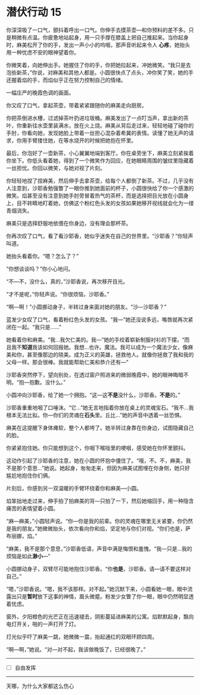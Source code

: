 # 潜伏行动 15

你深深吸了一口气，颤抖着呼出一口气。你伸手去摸茶壶—和你预料的差不多。只是稍微有点温。你疲惫地站起身，用一只手撑在膝盖上把自己推起来。当你起身时，麻美松开了你的手，发出一声小小的呜咽，那声音听起来令人 **心疼**，她抬头用一种忧虑不安的眼神望着你。

你微笑着，向她伸出手。她握住了你的手，你把她拉起来，冲她微笑。“我只是去泡些新茶，”你说，对麻美和其他人都是。小圆很快点了点头，冲你笑了笑，她的手还握着焰的手，而焰似乎正在努力控制自己的情绪。

一幅庄严的晚霞色调的画面。

你又叹了口气，拿起茶壶，带着紧紧跟随你的麻美走向厨房。

你把茶倒进水槽，过滤掉茶叶扔进垃圾桶。麻美发出了一点叮当声，拿出新的茶叶，你重新往水壶里装满水，放在火上烧。麻美从背后走过来，轻轻地碰了碰你的手肘，你看向她，发现她脸上带着一丝担心混杂着希冀的表情。读懂了她无声的请求，你用手臂搂住她，在等水烧开的时候把她抱在怀里。

最后，你泡好了一壶新茶，小心翼翼地端到客厅。你在桌旁坐下，麻美立刻紧挨着你坐下。你低头看着她，得到了一个微笑作为回应，在她眼睛周围的皱纹里隐藏着一丝担忧。你回以微笑，与她对视了片刻。

你轻轻地捏了捏麻美，然后伸手去拿茶壶，给每个人都倒了新茶。不过，几乎没有人注意到，沙耶香勉强瞥了一眼你推到她面前的杯子，小圆很快给了你一个感激的微笑。焰甚至没有注意到她手肘旁冒着热气的茶杯，而是选择把目光放在小圆身上，目不转睛地盯着她，仿佛这个粉红色头发的女孩如果她移开视线就会化为一缕青烟消失。

麻美只是选择舒服地依偎在你身边，没有理会那杯茶。

你再次叹了口气，看了看沙耶香，她似乎迷失在自己的世界里。“沙耶香？”你轻声叫道。

她抬头看着你。“嗯？怎么了？”

“你想谈谈吗？”你小心地问。

“不—不，没什么，真的，”沙耶香说，再次移开目光。

“才不是呢，”你轻声说。“你很烦恼，沙耶香。”

“啊—啊！”小圆挪动身子，半转过身来面对她的朋友。“沙—沙耶香？”

蓝发少女叹了口气，看着粉红色头发的女孩。“我—”她还没说多远，嘴唇就再次紧闭在一起。“我只是……”

她看着你和麻美。“我...我欠仁美的。我—”她的手绞着崭新制服衬衫的下摆，“而且我不**知道**我该如何回报她。我想...也许。魔法。我可以成为一个魔法少女，像麻美和你，甚至像那边的晓美。成为正义的英雄，拯救他人。就像你拯救了我和我的父母一样。那会很棒。我就能帮助仁美和恭介还有—”

沙耶香突然停下，望向别处，在透过窗户照进来的微弱晚霞中，她的眼神晦暗不明。“抱—抱歉。没什么。”

小圆冲向沙耶香，给了她一个拥抱。“这—这**不是**没什么，沙耶香。**不是**的。”

沙耶香重重地咽了口唾沫。“它...”她无言地指着你放在桌上的灵魂宝石。“我不...我根本无法比拟。你—你们的灵魂在**石头**里。丘比...”她的声音中透着一丝恐惧。

麻美在这提醒下身体瘫软，整个人都垮了。她半转过身靠在你身边，试图隐藏自己的脸。

你紧紧抱住她。你只能想到这个，你咽下喉咙里的哽咽，感受她在你怀里颤抖。

这动作引起了沙耶香的注意，她在小圆的怀抱中僵住了。“哦，不。不，麻美，我不是那个意思...”她说。她起身，匆匆走来，但因为麻美试图埋在你身侧，她只好尴尬地抱住你们俩。

片刻后，你感到另一双温暖的手臂环绕着你和麻美—小圆。

焰笨拙地走过来，伸手拍了拍麻美的背—只拍了一下，然后她缩回手，用一种隐含痛苦的表情望着小圆。

“麻—麻美，”小圆轻声说。“你—你是我的前辈。你的灵魂在哪里无关紧要，你仍然是我的朋友。”她微微抬头，依次看向你和焰，坚定地与你们对视。“你们也是，萨布丽娜，焰。”

“麻美，我不是那个意思，”沙耶香低语，声音中满是悔恨和羞愧。“我—只是...我的烦恼是如此**渺小**—”

小圆挪动身子，双臂尽可能地抱住沙耶香。“你**也是**，沙耶香。请—请不要这样对自己。”

“嗯，”沙耶香说。“嗯，我不该那样。对不起。”她沉默下来，小圆看她一眼，眼中流露出只是**暂时**放下这事的神情，眉头微蹙。粉发少女瞥了你一眼，眼中仍然明显透着忧虑。

窗外，夕阳橙色的光芒正在迅速褪去，阴影蔓延进麻美的公寓。焰默默起身，飘向电灯开关，啪的一声打开了灯。

灯光似乎吓了麻美一跳，她微微一震，抬起通红的双眼环顾四周。

“啊—啊，”她说。“对—对不起，我该做晚饭了，已经很晚了。”

---

- [ ] 自由发挥

---

天哪，为什么大家都这么伤心
